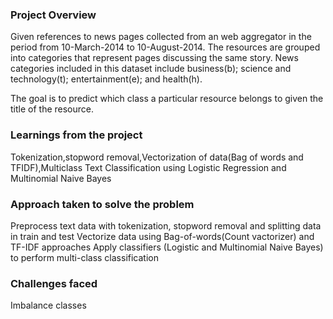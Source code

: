 ### Project Overview

 Given references to news pages collected from an web aggregator in the period from 10-March-2014 to 10-August-2014. The resources are grouped into categories that represent pages discussing the same story. News categories included in this dataset include business(b); science and technology(t); entertainment(e); and health(h).

The goal is to predict which class a particular resource belongs to given the title of the resource.


### Learnings from the project

 Tokenization,stopword removal,Vectorization of data(Bag of words and TFIDF),Multiclass Text Classification using Logistic Regression and Multinomial Naive Bayes


### Approach taken to solve the problem

 Preprocess text data with tokenization, stopword removal and splitting data in train and test
Vectorize data using Bag-of-words(Count vactorizer) and TF-IDF approaches
Apply classifiers (Logistic and Multinomial Naive Bayes) to perform multi-class classification


### Challenges faced

 Imbalance classes



